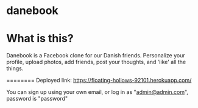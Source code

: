 
danebook
========

What is this?
=======
Danebook is a Facebook clone for our Danish friends. Personalize your profile, upload photos, add friends, post your thoughts, and 'like' all the things.


========
Deployed link: https://floating-hollows-92101.herokuapp.com/

You can sign up using your own email, or log in as "admin@admin.com", password is "password"
